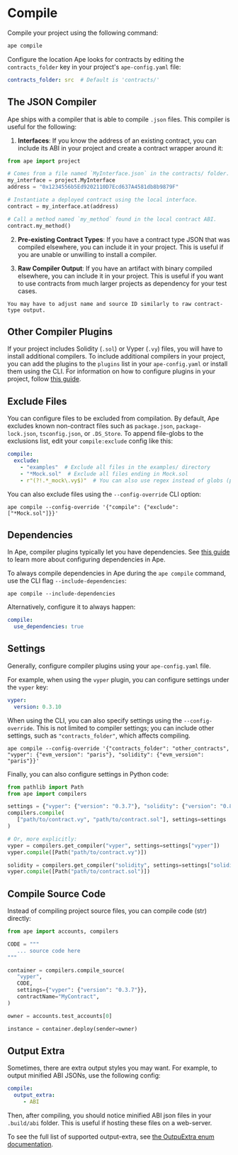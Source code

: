 # Compile

Compile your project using the following command:

```bash
ape compile
```

Configure the location Ape looks for contracts by editing the `contracts_folder` key in your project's `ape-config.yaml` file:

```yaml
contracts_folder: src  # Default is 'contracts/'
```

## The JSON Compiler

Ape ships with a compiler that is able to compile `.json` files.
This compiler is useful for the following:

1. **Interfaces**: If you know the address of an existing contract, you can include its ABI in your project and create a contract wrapper around it:

```python
from ape import project

# Comes from a file named `MyInterface.json` in the contracts/ folder.
my_interface = project.MyInterface
address = "0x1234556b5Ed9202110D7Ecd637A4581db8b9879F"

# Instantiate a deployed contract using the local interface.
contract = my_interface.at(address)

# Call a method named `my_method` found in the local contract ABI.
contract.my_method()
```

2. **Pre-existing Contract Types**: If you have a contract type JSON that was compiled elsewhere, you can include it in your project.
   This is useful if you are unable or unwilling to install a compiler.

3. **Raw Compiler Output**: If you have an artifact with binary compiled elsewhere, you can include it in your project.
   This is useful if you want to use contracts from much larger projects as dependency for your test cases.

```{warning}
You may have to adjust name and source ID similarly to raw contract-type output.
```

## Other Compiler Plugins

If your project includes Solidity (`.sol`) or Vyper (`.vy`) files, you will have to install additional compilers.
To include additional compilers in your project, you can add the plugins to the `plugins` list in your `ape-config.yaml` or install them using the CLI.
For information on how to configure plugins in your project, follow [this guide](./installing_plugins.html).

## Exclude Files

You can configure files to be excluded from compilation.
By default, Ape excludes known non-contract files such as `package.json`, `package-lock.json`, `tsconfig.json`, or `.DS_Store`.
To append file-globs to the exclusions list, edit your `compile:exclude` config like this:

```yaml
compile:
  exclude:
    - "examples"  # Exclude all files in the examples/ directory
    - "*Mock.sol"  # Exclude all files ending in Mock.sol
    - r"(?!.*_mock\.vy$)"  # You can also use regex instead of globs (prefix with `r`).
```

You can also exclude files using the `--config-override` CLI option:

```shell
ape compile --config-override '{"compile": {"exclude": ["*Mock.sol"]}}'
```

## Dependencies

In Ape, compiler plugins typically let you have dependencies.
See [this guide](./dependencies.html) to learn more about configuring dependencies in Ape.

To always compile dependencies in Ape during the `ape compile` command, use the CLI flag `--include-dependencies`:

```shell
ape compile --include-dependencies
```

Alternatively, configure it to always happen:

```yaml
compile:
  use_dependencies: true
```

## Settings

Generally, configure compiler plugins using your `ape-config.yaml` file.

For example, when using the `vyper` plugin, you can configure settings under the `vyper` key:

```yaml
vyper:
  version: 0.3.10
```

When using the CLI, you can also specify settings using the `--config-override`.
This is not limited to compiler settings; you can include other settings, such as `"contracts_folder"`, which affects compiling.

```shell
ape compile --config-override '{"contracts_folder": "other_contracts", "vyper": {"evm_version": "paris"}, "solidity": {"evm_version": "paris"}}'
```

Finally, you can also configure settings in Python code:

```python
from pathlib import Path
from ape import compilers

settings = {"vyper": {"version": "0.3.7"}, "solidity": {"version": "0.8.0"}}
compilers.compile(
   ["path/to/contract.vy", "path/to/contract.sol"], settings=settings
)

# Or, more explicitly:
vyper = compilers.get_compiler("vyper", settings=settings["vyper"])
vyper.compile([Path("path/to/contract.vy")])

solidity = compilers.get_compiler("solidity", settings=settings["solidity"])
vyper.compile([Path("path/to/contract.sol")])
```

## Compile Source Code

Instead of compiling project source files, you can compile code (str) directly:

```python
from ape import accounts, compilers

CODE = """
   ... source code here
"""

container = compilers.compile_source(
   "vyper",
   CODE,
   settings={"vyper": {"version": "0.3.7"}}, 
   contractName="MyContract",
)

owner = accounts.test_accounts[0]

instance = container.deploy(sender=owner)
```

## Output Extra

Sometimes, there are extra output styles you may want.
For example, to output minified ABI JSONs, use the following config:

```yaml
compile:
  output_extra:
     - ABI
```

Then, after compiling, you should notice minified ABI json files in your `.build/abi` folder.
This is useful if hosting these files on a web-server.

To see the full list of supported output-extra, see [the OutpuExtra enum documentation](../methoddocs/ape_compile.html#ape_compile.OutputExtras).
